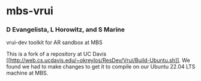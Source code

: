 # mbs-vrui
### D Evangelista, L Horowitz, and S Marine

vrui-dev toolkit for AR sandbox at MBS

This is a fork of a repository at UC Davis [[http://web.cs.ucdavis.edu/~okreylos/ResDev/Vrui/Build-Ubuntu.sh]]. We found we had to make changes to get it to compile on our Ubuntu 22.04 LTS machine at MBS. 
